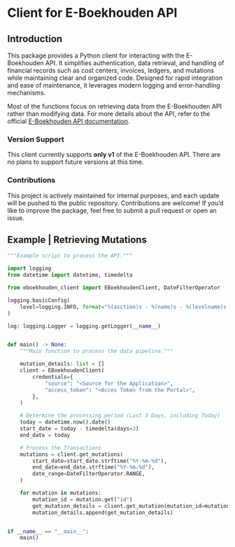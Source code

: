 # Client for E-Boekhouden API  

## Introduction  

This package provides a Python client for interacting with the E-Boekhouden API. It simplifies authentication, data retrieval, and handling of financial records such as cost centers, invoices, ledgers, and mutations while maintaining clear and organized code. Designed for rapid integration and ease of maintenance, it leverages modern logging and error-handling mechanisms.  

Most of the functions focus on retrieving data from the E-Boekhouden API rather than modifying data. For more details about the API, refer to the official [E-Boekhouden API documentation](https://www.e-boekhouden.nl/handleiding/api).  

### Version Support  
This client currently supports **only v1** of the E-Boekhouden API. There are no plans to support future versions at this time.  

### Contributions  
This project is actively maintained for internal purposes, and each update will be pushed to the public repository. Contributions are welcome! If you’d like to improve the package, feel free to submit a pull request or open an issue.

## Example | Retrieving Mutations

```python
"""Example script to process the API."""

import logging
from datetime import datetime, timedelta

from eboekhouden_client import EBoekhoudenClient, DateFilterOperator

logging.basicConfig(
    level=logging.INFO, format="%(asctime)s - %(name)s - %(levelname)s - %(message)s"
)

log: logging.Logger = logging.getLogger(__name__)


def main() -> None:
    """Main function to process the data pipeline."""

    mutation_details: list = []
    client = EBoekhoudenClient(
        credentials={
            "source": "<Source for the Application>",
            "access_token": "<Acces Token from the Portal>",
        },
    )

    # Determine the processing period (Last 3 Days, including Today)
    today = datetime.now().date()
    start_date = today - timedelta(days=3)
    end_date = today

    # Process the Transactions
    mutations = client.get_mutations(
        start_date=start_date.strftime("%Y-%m-%d"),
        end_date=end_date.strftime("%Y-%m-%d"),
        date_range=DateFilterOperator.RANGE,
    )

    for mutation in mutations:
        mutation_id = mutation.get("id")
        get_mutation_details = client.get_mutation(mutation_id=mutation_id)
        mutation_details.append(get_mutation_details)


if __name__ == "__main__":
    main()

```
